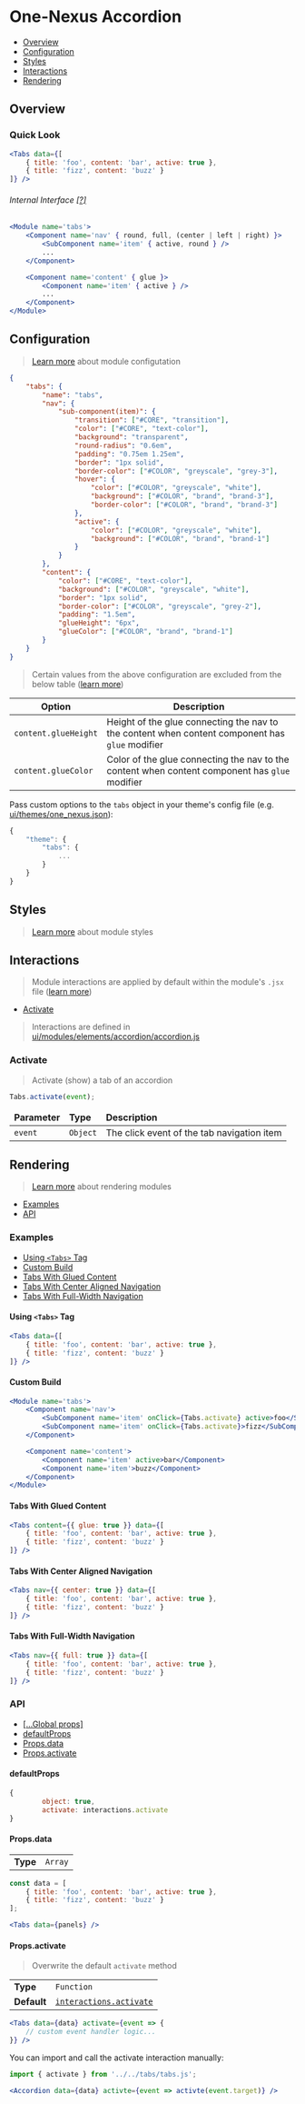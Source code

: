 # One-Nexus Accordion

* [Overview](#overview)
* [Configuration](#configuration)
* [Styles](#styles)
* [Interactions](#interactions)
* [Rendering](#rendering)

## Overview

### Quick Look

```jsx
<Tabs data={[
    { title: 'foo', content: 'bar', active: true },
    { title: 'fizz', content: 'buzz' }
]} />
```

###### Internal Interface [[?]](#TODO)

```jsx
<Module name='tabs'>
    <Component name='nav' { round, full, (center | left | right) }>
        <SubComponent name='item' { active, round } />
        ...
    </Component>

    <Component name='content' { glue }>
        <Component name='item' { active } />
        ...
    </Component>
</Module>
```

## Configuration

> [Learn more](https://github.com/esr360/One-Nexus/wiki/Module-Configuration) about module configutation

```json
{
    "tabs": {
        "name": "tabs",
        "nav": {
            "sub-component(item)": {
                "transition": ["#CORE", "transition"],
                "color": ["#CORE", "text-color"],
                "background": "transparent",
                "round-radius": "0.6em",
                "padding": "0.75em 1.25em",
                "border": "1px solid",
                "border-color": ["#COLOR", "greyscale", "grey-3"],
                "hover": {
                    "color": ["#COLOR", "greyscale", "white"],
                    "background": ["#COLOR", "brand", "brand-3"],
                    "border-color": ["#COLOR", "brand", "brand-3"]
                },
                "active": {
                    "color": ["#COLOR", "greyscale", "white"],
                    "background": ["#COLOR", "brand", "brand-1"]
                }
            }
        },
        "content": {
            "color": ["#CORE", "text-color"],
            "background": ["#COLOR", "greyscale", "white"],
            "border": "1px solid",
            "border-color": ["#COLOR", "greyscale", "grey-2"],
            "padding": "1.5em",
            "glueHeight": "6px",
            "glueColor": ["#COLOR", "brand", "brand-1"]
        }
    }
}
```

> Certain values from the above configuration are excluded from the below table ([learn more](https://github.com/esr360/One-Nexus/tree/master/src/ui/modules#documenting-configuration-properties))

<table class="table">
    <thead>
        <tr>
            <th>Option</th>
            <th>Description</th>
        </tr>
    </thead>
    <tbody>
        <tr>
            <td><code>content.glueHeight</code></td>
            <td>Height of the glue connecting the nav to the content when content component has <code>glue</code> modifier</td>
        </tr>
        <tr>
            <td><code>content.glueColor</code></td>
            <td>Color of the glue connecting the nav to the content when content component has <code>glue</code> modifier</td>
        </tr>
    </tbody>
</table>

Pass custom options to the `tabs` object in your theme's config file (e.g. [ui/themes/one_nexus.json](../../../themes/one_nexus.json)):

```js
{
    "theme": {
        "tabs": {
            ...
        }
    }
}
```

## Styles

> [Learn more](https://github.com/esr360/One-Nexus/wiki/Styling-a-module) about module styles

## Interactions

> Module interactions are applied by default within the module's `.jsx` file ([learn more](https://github.com/esr360/One-Nexus/wiki/Module-interactions))

* [Activate](#activate)

> Interactions are defined in [ui/modules/elements/accordion/accordion.js](../../../modules/elements/accordion/accordion.js)

### Activate

> Activate (show) a tab of an accordion

```js
Tabs.activate(event);
```

<table>
    <thead>
        <tr>
            <td><b>Parameter</b></td>
            <td><b>Type</b></td>
            <td><b>Description<b/></td>
        </tr>
    </thead>
    <tbody>
        <tr>
            <td><code>event</code></td>
            <td><code>Object</code></td>
            <td>The click event of the tab navigation item</td>
        </tr>
    </tbody>
</table>

## Rendering

> [Learn more](https://github.com/esr360/One-Nexus/wiki/Rendering-a-module) about rendering modules

* [Examples](#examples)
* [API](#api)

### Examples

* [Using `<Tabs>` Tag](#using-tabs-tag)
* [Custom Build](#custom-build)
* [Tabs With Glued Content](#tabs-with-glued-content)
* [Tabs With Center Aligned Navigation](#tabs-with-center-aligned-navigation)
* [Tabs With Full-Width Navigation](#tabs-with-full-width-navigation)

#### Using `<Tabs>` Tag

```jsx
<Tabs data={[
    { title: 'foo', content: 'bar', active: true },
    { title: 'fizz', content: 'buzz' }
]} />
```

#### Custom Build

```jsx
<Module name='tabs'>
    <Component name='nav'>
        <SubComponent name='item' onClick={Tabs.activate} active>foo</SubComponent>
        <SubComponent name='item' onClick={Tabs.activate}>fizz</SubComponent>
    </Component>

    <Component name='content'>
        <Component name='item' active>bar</Component>
        <Component name='item'>buzz</Component>
    </Component>
</Module>
```

#### Tabs With Glued Content

```jsx
<Tabs content={{ glue: true }} data={[
    { title: 'foo', content: 'bar', active: true },
    { title: 'fizz', content: 'buzz' }
]} />
```

#### Tabs With Center Aligned Navigation

```jsx
<Tabs nav={{ center: true }} data={[
    { title: 'foo', content: 'bar', active: true },
    { title: 'fizz', content: 'buzz' }
]} />
```

#### Tabs With Full-Width Navigation

```jsx
<Tabs nav={{ full: true }} data={[
    { title: 'foo', content: 'bar', active: true },
    { title: 'fizz', content: 'buzz' }
]} />
```

### API

* [[...Global props]](https://github.com/esr360/One-Nexus/wiki/Rendering-a-module#global-props)
* [defaultProps](#defaultprops)
* [Props.data](#propspanels)
* [Props.activate](#propstoggle)

#### defaultProps

```js
{
        object: true,
        activate: interactions.activate
}
```

#### Props.data

<table>
    <tr>
        <td><b>Type</b></td>
        <td><code>Array</code></td>
    </tr>
</table>

```jsx
const data = [
    { title: 'foo', content: 'bar', active: true },
    { title: 'fizz', content: 'buzz' }
];

<Tabs data={panels} />
```

#### Props.activate

> Overwrite the default `activate` method

<table>
    <tr>
        <td><b>Type</b></td>
        <td><code>Function</code></td>
    </tr>
    <tr>
        <td><b>Default</b></td>
        <td><a href="#toggle"><code>interactions.activate</code></a></td>
    </tr>
</table>

```jsx
<Tabs data={data} activate={event => {
    // custom event handler logic...
}} />
```

You can import and call the activate interaction manually:

```jsx
import { activate } from '../../tabs/tabs.js';
```

```jsx
<Accordion data={data} activte={event => activte(event.target)} />
```